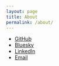 ```yaml
---
layout: page
title: About
permalink: /about/
---
```


* [GitHub](https://github.com/jiyongjung0)
* [Bluesky](https://bsky.app/profile/jiyongjung0.bsky.social)
* [LinkedIn](https://www.linkedin.com/in/jiyongjung/)
* [Email](mailto:bwhite8129@gmail.com)
